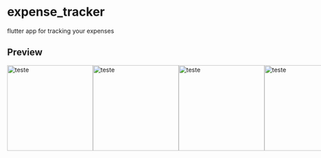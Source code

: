 # expense_tracker
flutter app for tracking your expenses

## Preview
<div style="display:flex;">
  <img src="https://github.com/cesarfreitax/expense_tracker/assets/96268732/71c0938f-b496-4dbd-8348-8bb1f892b0f1" alt="teste" height="200" float="left"/>
  <img src="https://github.com/cesarfreitax/expense_tracker/assets/96268732/ed8f09e4-a033-46ee-9a50-732fc1be8e4d" alt="teste" height="200" float="left"/>
  <img src="https://github.com/cesarfreitax/expense_tracker/assets/96268732/bc173f92-044b-4443-b353-c7e797d7f393" alt="teste" height="200" float="left"/>
  <img src="https://github.com/cesarfreitax/expense_tracker/assets/96268732/b6038d1f-0f92-4e99-af1c-0272b59e1749" alt="teste" width="200" float="left"/>
  <img src="https://github.com/cesarfreitax/expense_tracker/assets/96268732/ffc999d1-27f7-4eab-9db9-43bc08a02557" alt="teste" width="200" float="left"/>
</div>

